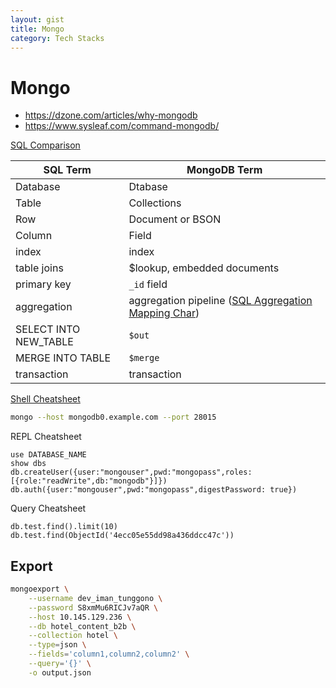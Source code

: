 ```yaml
---
layout: gist
title: Mongo
category: Tech Stacks
---
```


# Mongo

- <https://dzone.com/articles/why-mongodb>
- <https://www.sysleaf.com/command-mongodb/>

[SQL Comparison](https://docs.mongodb.com/manual/reference/sql-comparison/)

|SQL Term|MongoDB Term|
|---|---|
|Database|Dtabase|
|Table|Collections|
|Row|Document or BSON|
|Column|Field|
|index|index|
|table joins|$lookup, embedded documents|
|primary key|`_id` field|
|aggregation|aggregation pipeline ([SQL Aggregation Mapping Char](https://docs.mongodb.com/manual/reference/sql-aggregation-comparison/))|
|SELECT INTO NEW_TABLE|`$out`|
|MERGE INTO TABLE|`$merge`|
|transaction|transaction|


[Shell Cheatsheet](https://docs.mongodb.com/manual/mongo/)
```bash
mongo --host mongodb0.example.com --port 28015
```

REPL Cheatsheet
```
use DATABASE_NAME
show dbs
db.createUser({user:"mongouser",pwd:"mongopass",roles:[{role:"readWrite",db:"mongodb"}]})
db.auth({user:"mongouser",pwd:"mongopass",digestPassword: true})
```

Query Cheatsheet
```
db.test.find().limit(10)
db.test.find(ObjectId('4ecc05e55dd98a436ddcc47c'))
```

## Export

```bash
mongoexport \
    --username dev_iman_tunggono \
    --password S8xmMu6RICJv7aQR \
    --host 10.145.129.236 \
    --db hotel_content_b2b \
    --collection hotel \
    --type=json \
    --fields='column1,column2,column2' \
    --query='{}' \
    -o output.json
```

